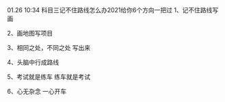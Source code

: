 01.26 10:34
科目三记不住路线怎么办2021给你6个方向一把过
1、记不住路线写画

2、画地图写项目

3、相同之处，不同之处
写出来

4、头脑中行成路线

5、考试就是练车
     练车就是考试

6、心无杂念
     一心开车
